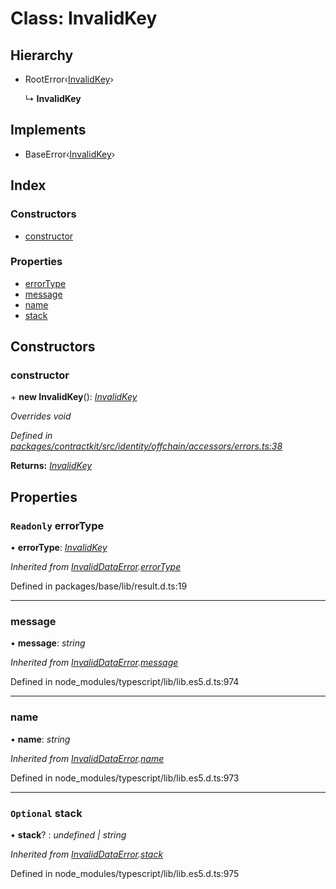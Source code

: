 # Class: InvalidKey

## Hierarchy

* RootError‹[InvalidKey](../enums/_identity_offchain_accessors_errors_.schemaerrortypes.md#invalidkey)›

  ↳ **InvalidKey**

## Implements

* BaseError‹[InvalidKey](../enums/_identity_offchain_accessors_errors_.schemaerrortypes.md#invalidkey)›

## Index

### Constructors

* [constructor](_identity_offchain_accessors_errors_.invalidkey.md#constructor)

### Properties

* [errorType](_identity_offchain_accessors_errors_.invalidkey.md#readonly-errortype)
* [message](_identity_offchain_accessors_errors_.invalidkey.md#message)
* [name](_identity_offchain_accessors_errors_.invalidkey.md#name)
* [stack](_identity_offchain_accessors_errors_.invalidkey.md#optional-stack)

## Constructors

###  constructor

\+ **new InvalidKey**(): *[InvalidKey](_identity_offchain_accessors_errors_.invalidkey.md)*

*Overrides void*

*Defined in [packages/contractkit/src/identity/offchain/accessors/errors.ts:38](https://github.com/celo-org/celo-monorepo/blob/master/packages/contractkit/src/identity/offchain/accessors/errors.ts#L38)*

**Returns:** *[InvalidKey](_identity_offchain_accessors_errors_.invalidkey.md)*

## Properties

### `Readonly` errorType

• **errorType**: *[InvalidKey](../enums/_identity_offchain_accessors_errors_.schemaerrortypes.md#invalidkey)*

*Inherited from [InvalidDataError](_identity_offchain_accessors_errors_.invaliddataerror.md).[errorType](_identity_offchain_accessors_errors_.invaliddataerror.md#readonly-errortype)*

Defined in packages/base/lib/result.d.ts:19

___

###  message

• **message**: *string*

*Inherited from [InvalidDataError](_identity_offchain_accessors_errors_.invaliddataerror.md).[message](_identity_offchain_accessors_errors_.invaliddataerror.md#message)*

Defined in node_modules/typescript/lib/lib.es5.d.ts:974

___

###  name

• **name**: *string*

*Inherited from [InvalidDataError](_identity_offchain_accessors_errors_.invaliddataerror.md).[name](_identity_offchain_accessors_errors_.invaliddataerror.md#name)*

Defined in node_modules/typescript/lib/lib.es5.d.ts:973

___

### `Optional` stack

• **stack**? : *undefined | string*

*Inherited from [InvalidDataError](_identity_offchain_accessors_errors_.invaliddataerror.md).[stack](_identity_offchain_accessors_errors_.invaliddataerror.md#optional-stack)*

Defined in node_modules/typescript/lib/lib.es5.d.ts:975
